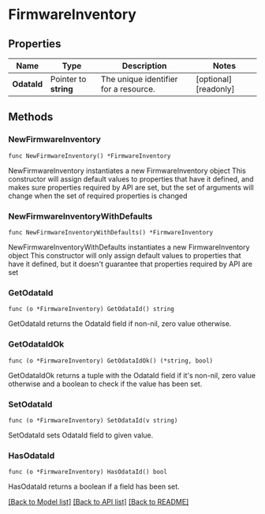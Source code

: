 # FirmwareInventory

## Properties

Name | Type | Description | Notes
------------ | ------------- | ------------- | -------------
**OdataId** | Pointer to **string** | The unique identifier for a resource. | [optional] [readonly] 

## Methods

### NewFirmwareInventory

`func NewFirmwareInventory() *FirmwareInventory`

NewFirmwareInventory instantiates a new FirmwareInventory object
This constructor will assign default values to properties that have it defined,
and makes sure properties required by API are set, but the set of arguments
will change when the set of required properties is changed

### NewFirmwareInventoryWithDefaults

`func NewFirmwareInventoryWithDefaults() *FirmwareInventory`

NewFirmwareInventoryWithDefaults instantiates a new FirmwareInventory object
This constructor will only assign default values to properties that have it defined,
but it doesn't guarantee that properties required by API are set

### GetOdataId

`func (o *FirmwareInventory) GetOdataId() string`

GetOdataId returns the OdataId field if non-nil, zero value otherwise.

### GetOdataIdOk

`func (o *FirmwareInventory) GetOdataIdOk() (*string, bool)`

GetOdataIdOk returns a tuple with the OdataId field if it's non-nil, zero value otherwise
and a boolean to check if the value has been set.

### SetOdataId

`func (o *FirmwareInventory) SetOdataId(v string)`

SetOdataId sets OdataId field to given value.

### HasOdataId

`func (o *FirmwareInventory) HasOdataId() bool`

HasOdataId returns a boolean if a field has been set.


[[Back to Model list]](../README.md#documentation-for-models) [[Back to API list]](../README.md#documentation-for-api-endpoints) [[Back to README]](../README.md)


